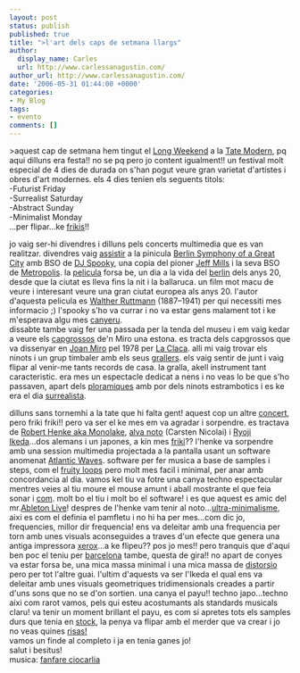 ```yaml
---
layout: post
status: publish
published: true
title: ">l'art dels caps de setmana llargs"
author:
  display_name: Carles
  url: http://www.carlessanagustin.com/
author_url: http://www.carlessanagustin.com/
date: '2006-05-31 01:44:00 +0000'
categories:
- My Blog
tags:
- evento
comments: []
---
```

<p>>aquest cap de setmana hem tingut el <a href="http://www.tate.org.uk/modern/eventseducation/musicperform/ubsopeningsthelongweekendnew.htm" target="_blank">Long Weekend</a> a la <a href="http://www.tate.org.uk/" target="_blank">Tate Modern</a>, pq aqui dilluns era festa!! no se pq pero jo content igualment!! un festival molt especial de 4 dies de durada on s'han pogut veure gran varietat d'artistes i obres d'art modernes. els 4 dies tenien els seguents titols:<br />-Futurist Friday<br />-Surrealist Saturday<br />-Abstract Sunday<br />-Minimalist Monday<br />...per flipar...ke <a href="http://www.orgullofriki.com/" target="_blank">frikis</a>!!</p>
<p><a href="http://www.forma.org.uk/artists/artists_carsten.htm"><img src="http://www.tate.org.uk/images/cms/5600alva_noto_xerrox_thumb.jpg" alt="" border="0" /></a><br />jo vaig ser-hi divendres i dilluns pels concerts multimedia que es van realitzar. divendres vaig <a href="http://www.tate.org.uk/modern/eventseducation/musicperform/berlinsymphonyofagreatcityaccompaniedlivebydjspooky5660.htm" target="_blank">assistir</a> a la pinicula <a href="http://www.filmposter-archiv.de/filmplakat/1927/berlin_gr.jpg" target="_blank">Berlin Symphony of a Great City</a> amb BSO de <a href="http://djspooky.com/" target="_blank">DJ Spooky</a>, una copia del pioner <a href="http://www.outlar.com/images/artists/JeffMills1.jpg" target="_blank">Jeff Mills</a> i la seva BSO de <a href="http://media.film.ru/german2003/Metropolis/metropolis_001.jpg" target="_blank">Metropolis</a>. la <a href="http://www.sensesofcinema.com/contents/cteq/00/5/berlin.html" target="_blank">pelicula</a> forsa be, un dia a la vida del <a href="http://www.danofsky.com/Pictures/Berlin/east-west1.jpg" target="_blank">berlin</a> dels anys 20, desde que la ciutat es lleva fins la nit i la ballaruca. un film mot macu de veure i interesant veure una gran ciutat europea als anys 20. l'autor d'aquesta pelicula es <a href="http://www.deutsches-filminstitut.de/dt2tp0051.htm" target="_blank">Walther Ruttmann</a> (1887&ndash;1941) per qui necessiti mes informacio ;) l'spooky s'ho va currar i no va estar gens malament tot i ke m'esperava algu mes <a href="http://upload.wikimedia.org/wikipedia/commons/thumb/f/f1/Canya_cervesa2.jpg/150px-Canya_cervesa2.jpg" target="_blank">canyeru</a>.<br />dissabte tambe vaig fer una passada per la tenda del museu i em vaig kedar a veure els <a href="http://www.tate.org.uk/modern/eventseducation/musicperform/joanmirosgrotesquepuppetsinmermaneverdiesbyjoanbaixas5665.htm" target="_blank">capgrossos</a> de'n Miro una estona. es tracta dels capgrossos que va dissenyar en <a href="http://www.artchive.com/artchive/m/miro/nocturne.jpg" target="_blank">Joan Miro</a> pel 1978 per <a href="http://www.artchive.com/artchive/m/miro/nocturne.jpg" target="_blank">La Claca</a>. alli mi vaig trovar els ninots i un grup timbaler amb els seus <a href="http://gralla.skamot.com/graf/-cerc3.JPG" target="_blank">grallers</a>. els vaig sentir de junt i vaig flipar al venir-me tants records de casa. la gralla, akell instrument tant caracteristic. era mes un espectacle dedicat a nens i no veas lo be que s'ho passaven, apart dels <a href="http://home.tiscali.be/joke1/Neap4/make%20boys%20cry.jpg" target="_blank">ploramiques</a> amb por dels ninots estrambotics i es ke era el dia <a href="http://www.iadb.org/idbamerica/images/oct04_grifo.jpg" target="_blank">surrealista</a>.</p>
<p><a href="http://www.ryojiikeda.com/"><img src="http://www.forma.org.uk/images/large/ikeda_spectraii01.jpg" alt="" border="0" /></a><br />dilluns sans tornemhi a la tate que hi falta gent! aquest cop un altre <a href="http://www.tate.org.uk/modern/eventseducation/musicperform/ultraextremeeconomyinelectronicmusicandvisualisationryojiikedaalvanotocarstennicol5672.htm" target="_blank">concert</a>, pero friki friki!! pero va ser el ke mes em va agradar i sorpendre. es tractava de <a href="http://www.experimentaclub.com/fest03/fotos/monolake.jpg" target="_blank">Robert Henke aka Monolake</a>, <a href="http://www.centrepompidou.fr/images/illustrations/M/SPE-SAFETYSCISSORSETCARSTENNICOLAI.jpg" target="_blank">alva noto</a> (Carsten Nicolai) i <a href="http://www.othermusic.com/images/news_ikeda.jpg" target="_blank">Ryoji Ikeda</a>...dos alemans i un japones, a kin mes <a href="http://humano.ya.com/diariomacarra/files/friki_playa.jpg" target="_blank">friki</a>?? l'henke va sorpendre amb una session multimedia projectada a la pantalla usant un software anomenat <a href="http://www.monolake.de/atlantic.html" target="_blank">Atlantic Waves</a>. software per fer musica a base de samples i steps, com el <a href="http://www.flstudio.com/English/frames.html" target="_blank">fruity loops</a> pero molt mes facil i minimal, per anar amb concordancia al dia. vamos kel tiu va fotre una canya techno espectacular mentres veies al tiu moure el mouse amunt i aball mostrante el que feia sonar i <a href="http://www.monolake.de/images/atlantic/atlantic_waves4_01.jpg" target="_blank">com</a>. molt bo el tiu i molt bo el software! i es que aquest es amic del mr.<a href="http://www.ableton.com/index/live/live5-tour-concept" target="_blank">Ableton Live</a>! despres de l'henke vam tenir al noto...<a href="http://www.intuitivemusic.com/tguideultraminimal.html" target="_blank">ultra-minimalisme</a>, aixi es com el definia el pamfletu i no hi ha per mes...com dic jo, frequencies, millor dir frequencia! ens va deleitar amb una frequencia per torn amb unes visuals aconseguides a traves d'un efecte que genera una antiga impressora <a href="http://www.oldcomputercollection.com/brochures/r/820.jpg" target="_blank">xerox</a>...a ke flipeu?? pos jo mes!! pero tranquis que d'aqui ben poc el teniu per <a href="http://www.barcelona-home.com/images/mapabcn.gif" target="_blank">barcelona</a> tambe, questa de gira!! no apart de conyes va estar forsa be, una mica massa minimal i una mica massa de <a href="http://www.flydv.com/piano2.jpg" target="_blank">distorsio</a> pero per tot l'altre guai. l'ultim d'aquests va ser l'Ikeda el qual ens va deleitar amb unes visuals geometriques tridimensionals creades a partir d'uns sons que no se d'on sortien. una canya el payu!! techno japo...techno aixi com rarot vamos, pels qui esteu acostumants als standards musicals claru! va tenir un moment brillant el payu, es com si apretes tots els samples durs que tenia en <a href="http://www.futuresounddesign.co.uk/graphics/wave.jpg" target="_blank">stock</a>, la penya va flipar amb el merder que va crear i jo no veas quines <a href="http://static.flickr.com/26/59663648_1bde7992e4_o.jpg" target="_blank">risas!</a><br />vamos un finde al completo i ja en tenia ganes jo!<br />salut i besitus!<br />musica: <a href="http://www.fanfare-ciocarlia.com/" target="_blank">fanfare ciocarlia</a></p>
